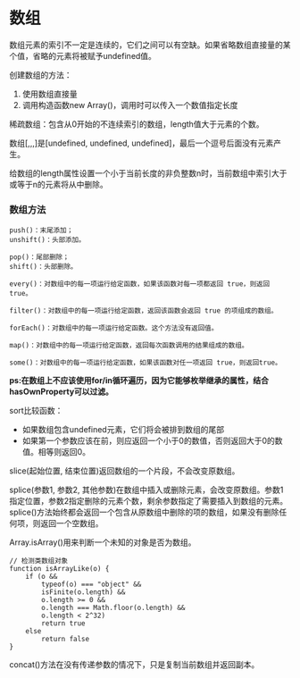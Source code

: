 # 数组

数组元素的索引不一定是连续的，它们之间可以有空缺。如果省略数组直接量的某个值，省略的元素将被赋予undefined值。

创建数组的方法：
1. 使用数组直接量
2. 调用构造函数new Array()，调用时可以传入一个数值指定长度

稀疏数组：包含从0开始的不连续索引的数组，length值大于元素的个数。

数组[,,,]是[undefined, undefined, undefined]，最后一个逗号后面没有元素产生。

给数组的length属性设置一个小于当前长度的非负整数n时，当前数组中索引大于或等于n的元素将从中删除。


### 数组方法
```
push()：末尾添加；
unshift()：头部添加。

pop()：尾部删除；
shift()：头部删除。

every()：对数组中的每一项运行给定函数，如果该函数对每一项都返回 true，则返回 true。

filter()：对数组中的每一项运行给定函数，返回该函数会返回 true 的项组成的数组。

forEach()：对数组中的每一项运行给定函数。这个方法没有返回值。

map()：对数组中的每一项运行给定函数，返回每次函数调用的结果组成的数组。

some()：对数组中的每一项运行给定函数，如果该函数对任一项返回 true，则返回true。
```

**ps:在数组上不应该使用for/in循环遍历，因为它能够枚举继承的属性，结合hasOwnProperty可以过滤。**

sort比较函数：
- 如果数组包含undefined元素，它们将会被排到数组的尾部
- 如果第一个参数应该在前，则应返回一个小于0的数值，否则返回大于0的数值。相等则返回0。

slice(起始位置, 结束位置)返回数组的一个片段，不会改变原数组。

splice(参数1, 参数2, 其他参数)在数组中插入或删除元素，会改变原数组。参数1指定位置，参数2指定删除的元素个数，剩余参数指定了需要插入到数组的元素。splice()方法始终都会返回一个包含从原数组中删除的项的数组，如果没有删除任何项，则返回一个空数组。

Array.isArray()用来判断一个未知的对象是否为数组。

```
// 检测类数组对象
function isArrayLike(o) {
    if (o &&
        typeof(o) === "object" &&
        isFinite(o.length) &&
        o.length >= 0 &&
        o.length === Math.floor(o.length) &&
        o.length < 2^32)
        return true
    else
        return false
}
```

concat()方法在没有传递参数的情况下，只是复制当前数组并返回副本。
